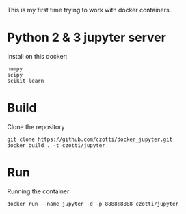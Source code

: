 This is my first time trying to work with docker containers.

# Python 2 & 3 jupyter server

Install on this docker:

	numpy
	scipy
	scikit-learn

# Build
Clone the repository

	git clone https://github.com/czotti/docker_jupyter.git
	docker build . -t czotti/jupyter

# Run
Running the container

	docker run --name jupyter -d -p 8888:8888 czotti/jupyter

